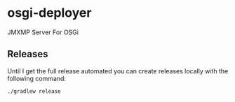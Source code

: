 # osgi-deployer
JMXMP Server For OSGi

## Releases
Until I get the full release automated you can create releases locally with the following command:
````
./gradlew release
````



